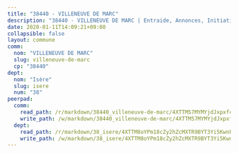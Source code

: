 ```yaml
---
title: "38440 - VILLENEUVE DE MARC"
description: "38440 - VILLENEUVE DE MARC | Entraide, Annonces, Initiatives"
date: 2020-01-11T14:09:21+09:00
collapsible: false
layout: commune
comm:
  nom: "VILLENEUVE DE MARC"
  slug: villeneuve-de-marc
  cp: "38440"
dept:
  nom: "Isère"
  slug: isere
  num: "38"
peerpad:
  comm:
    read_path: /r/markdown/38440_villeneuve-de-marc/4XTTM57MYMYjdJxpxfcw6QsLEhCtnGmxEDBxzcvXrL9o3pBtr
    write_path: /w/markdown/38440_villeneuve-de-marc/4XTTM57MYMYjdJxpxfcw6QsLEhCtnGmxEDBxzcvXrL9o3pBtr-K3TgTo1iwr5h3mtNtv9pDDgUZYRADrEXbojCYDrSggwyMWgGPyFg2PWya4FGS11Coyu6Hb2jv9fuJp7kWf1JF1Q5cUN7ta38DQvC14ntMutjhPa8fHyvkEhRTStJNiBdafKfXabx
  dept:
    read_path: /r/markdown/38_isere/4XTTM8oYPm18cZy2hZcMXTR9BYT3Yi5KwnFvpXu1TXaRq7Q3V
    write_path: /w/markdown/38_isere/4XTTM8oYPm18cZy2hZcMXTR9BYT3Yi5KwnFvpXu1TXaRq7Q3V-K3TgUoSzs2JpJwfbzBvgU8N95mHo7JXz7NbEctNRM3EDb2iYHA4maKm3pRQwmboULLPnLFTEhRgTawPTWpmxTxKbTwDgAEzA9tUHjpudQTWdKWfdVSegAo77eCwhXTaVG7AyUZEs
---
```


